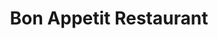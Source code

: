---
title: "Bon Appetit Restaurant"
address: "9 St. James Terrace, Malahide, Co. Dublin, Fingal"
tel: "+353 (0)1 845 0314"
county: "Dublin"
category: "Seafood Restaurants"
type: "Content"
lat: "53.44115447998047"
lng: "-6.163462162017822"
---